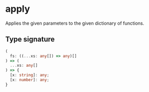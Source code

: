 # apply

Applies the given parameters to the given dictionary of functions.

## Type signature

<!-- prettier-ignore-start -->
```typescript
(
  fs: ((...xs: any[]) => any)[]
) => (
  ...xs: any[]
) => {
  [x: string]: any;
  [x: number]: any;
}
```
<!-- prettier-ignore-end -->
